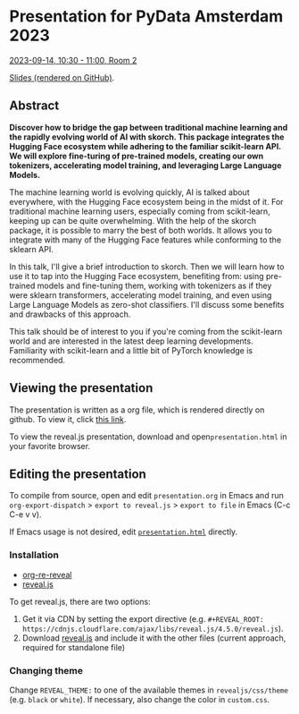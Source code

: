 # Presentation for PyData Amsterdam 2023

[2023-09-14, 10:30 - 11:00, Room 2](https://amsterdam2023.pydata.org/cfp/talk/PDPULJ/)

[Slides (rendered on GitHub)](https://github.com/BenjaminBossan/presentations/blob/master/2023-09-14-pydata/presentation.org).

## Abstract

**Discover how to bridge the gap between traditional machine learning and the rapidly evolving world of AI with skorch. This package integrates the Hugging Face ecosystem while adhering to the familiar scikit-learn API. We will explore fine-turing of pre-trained models, creating our own tokenizers, accelerating model training, and leveraging Large Language Models.**

The machine learning world is evolving quickly, AI is talked about everywhere, with the Hugging Face ecosystem being in the midst of it. For traditional machine learning users, especially coming from scikit-learn, keeping up can be quite overwhelming. With the help of the skorch package, it is possible to marry the best of both worlds. It allows you to integrate with many of the Hugging Face features while conforming to the sklearn API.

In this talk, I'll give a brief introduction to skorch. Then we will learn how to use it to tap into the Hugging Face ecosystem, benefiting from: using pre-trained models and fine-tuning them, working with tokenizers as if they were sklearn transformers, accelerating model training, and even using Large Language Models as zero-shot classifiers. I'll discuss some benefits and drawbacks of this approach.

This talk should be of interest to you if you're coming from the scikit-learn world and are interested in the latest deep learning developments. Familiarity with scikit-learn and a little bit of PyTorch knowledge is recommended.

## Viewing the presentation

The presentation is written as a org file, which is rendered directly on github. To view it, click [this link](https://github.com/BenjaminBossan/presentations/blob/master/2023-09-14-pydata/presentation.org).

To view the reveal.js presentation, download and open`presentation.html` in your favorite browser.

## Editing the presentation

To compile from source, open and edit `presentation.org` in Emacs and run `org-export-dispatch` > `export to reveal.js` > `export to file` in Emacs (C-c C-e v v).

If Emacs usage is not desired, edit [`presentation.html`](https://github.com/BenjaminBossan/presentations/blob/main/2023-09-14-pydata/presentation.html) directly.

### Installation

* [org-re-reveal](https://gitlab.com/oer/org-re-reveal)
* [reveal.js](https://github.com/hakimel/reveal.js)

To get reveal.js, there are two options:

1. Get it via CDN by setting the export directive (e.g. `#+REVEAL_ROOT:
   https://cdnjs.cloudflare.com/ajax/libs/reveal.js/4.5.0/reveal.js`).
2. Download
   [reveal.js](https://github.com/hakimel/reveal.js/releases/tag/4.5.0)
   and include it with the other files (current approach, required for standalone file)

### Changing theme

Change `REVEAL_THEME:` to one of the available themes in `revealjs/css/theme` (e.g. `black` or `white`). If necessary, also change the color in `custom.css`.
